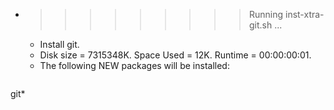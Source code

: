 * >>>>>>>>> Running inst-xtra-git.sh ...
  * Install git.
  * Disk size = 7315348K. Space Used = 12K. Runtime = 00:00:00:01.
  * The following NEW packages will be installed:
  ```bash
git*
  ```
